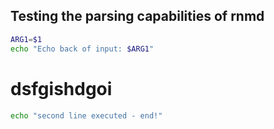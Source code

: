 ## Testing the parsing capabilities of rnmd

```bash
ARG1=$1
echo "Echo back of input: $ARG1"
```

# dsfgishdgoi

```bash
echo "second line executed - end!"
```

